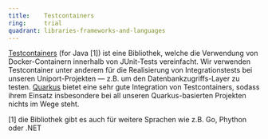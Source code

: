 ```yaml
---
title:    Testcontainers  
ring:     trial  
quadrant: libraries-frameworks-and-languages
---
```


[Testcontainers][testcontainers] (for Java [1]) ist eine Bibliothek, welche die Verwendung von Docker-Containern
innerhalb von JUnit-Tests vereinfacht. Wir verwenden Testcontainer unter anderem für die Realisierung von
Integrationstests bei unseren Uniport-Projekten — z.B. um den Datenbankzugriffs-Layer zu testen. [Quarkus][quarkus]
bietet eine sehr gute Integration von Testcontainers, sodass ihrem Einsatz insbesondere bei all unseren
Quarkus-basierten Projekten nichts im Wege steht.

[1] die Bibliothek gibt es auch für weitere Sprachen wie z.B. Go, Phython oder .NET

[testcontainers]: https://www.testcontainers.org/
[quarkus]: ../libraries-frameworks-and-languages/quarkus.html
